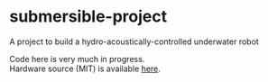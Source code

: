# submersible-project
A project to build a hydro-acoustically-controlled underwater robot  
  
  
Code here is very much in progress.  
Hardware source (MIT) is available [here](https://oshwlab.com/ranchordo/submersible-mkii).
